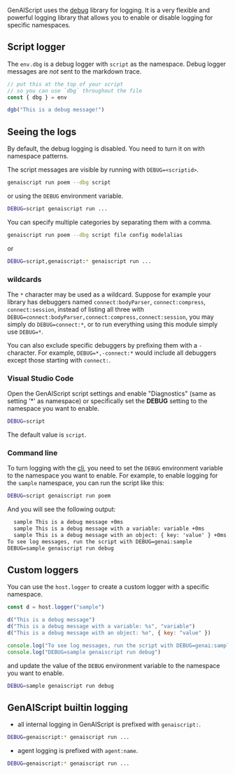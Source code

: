 GenAIScript uses the [debug](https://www.npmjs.com/package/debug) library for logging.
It is a very flexible and powerful logging library that allows you to enable or disable logging for specific namespaces.

## Script logger

The `env.dbg` is a debug logger with `script` as the namespace.
Debug logger messages are _not_ sent to the markdown trace.

```js title="poem.genai.mjs"
// put this at the top of your script
// so you can use `dbg` throughout the file
const { dbg } = env

dgb("This is a debug message!")
```

## Seeing the logs

By default, the debug logging is disabled. You need to turn it on with namespace patterns.

The script messages are visible by running with `DEBUG=<scriptid>`.

```sh "--dbg script"
genaiscript run poem --dbg script
```

or using the `DEBUG` environment variable.

```sh
DEBUG=script genaiscript run ...
```

You can specify multiple categories by separating them with a comma.

```sh "--dbg script"
genaiscript run poem --dbg script file config modelalias
```

or

```sh
DEBUG=script,genaiscript:* genaiscript run ...
```

### wildcards

The `*` character may be used as a wildcard. Suppose for example your library has debuggers named `connect:bodyParser`,
`connect:compress`, `connect:session`, instead of listing all three with
`DEBUG=connect:bodyParser,connect:compress,connect:session`, you may simply do `DEBUG=connect:*`,
or to run everything using this module simply use `DEBUG=*`.

You can also exclude specific debuggers by prefixing them with a `-` character.
For example, `DEBUG=*,-connect:*` would include all debuggers except those starting with `connect:`.

### Visual Studio Code

Open the GenAIScript script settings and enable "Diagnostics" (same as setting '\*' as namespace)
or specifically set the **DEBUG** setting to the namespace you want to enable.

```sh
DEBUG=script
```

The default value is `script`.

### Command line

To turn logging with the [cli](/genaiscript/reference/cli),
you need to set the `DEBUG` environment variable to the namespace you want to enable.
For example, to enable logging for the `sample` namespace, you can run the script like this:

```bash
DEBUG=script genaiscript run poem
```

And you will see the following output:

```txt
  sample This is a debug message +0ms
  sample This is a debug message with a variable: variable +0ms
  sample This is a debug message with an object: { key: 'value' } +0ms
To see log messages, run the script with DEBUG=genai:sample
DEBUG=sample genaiscript run debug
```

## Custom loggers

You can use the `host.logger` to create a custom logger with a specific namespace.

```js 'host.logger("sample")'
const d = host.logger("sample")

d("This is a debug message")
d("This is a debug message with a variable: %s", "variable")
d("This is a debug message with an object: %o", { key: "value" })

console.log("To see log messages, run the script with DEBUG=genai:sample")
console.log("DEBUG=sample genaiscript run debug")
```

and update the value of the `DEBUG` environment variable to the namespace you want to enable.

```sh
DEBUG=sample genaiscript run debug
```

## GenAIScript builtin logging

- all internal logging in GenAIScript is prefixed with `genaiscript:`.

```sh
DEBUG=genaiscript:* genaiscript run ...
```

- agent logging is prefixed with `agent:name`.

```sh
DEBUG=genaiscript:* genaiscript run ...
```